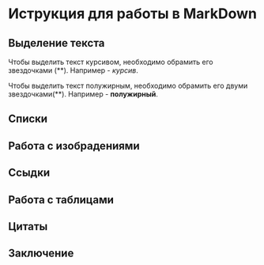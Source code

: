 # Иструкция для работы в MarkDown

## Выделение текста

Чтобы выделить текст курсивом, необходимо обрамить его звездочками (**). Например - *курсив*.

Чтобы выделить текст полужирным, необходимо обрамить его двуми звездочками(**). Например - **полужирный**.

## Списки

## Работа с изобрадениями

## Ссыдки

## Работа с таблицами

## Цитаты

## Заключение